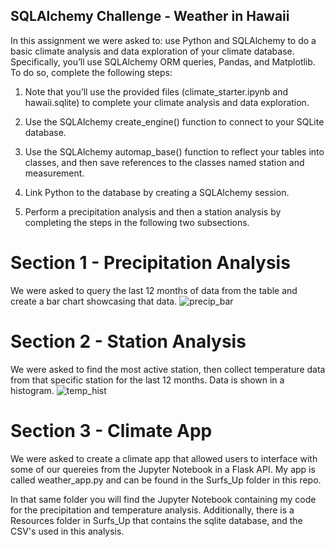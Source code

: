## SQLAlchemy Challenge - Weather in Hawaii

In this assignment we were asked to: use Python and SQLAlchemy to do a basic climate analysis and data exploration of your climate database. Specifically, you’ll use SQLAlchemy ORM queries, Pandas, and Matplotlib. To do so, complete the following steps:

1. Note that you’ll use the provided files (climate_starter.ipynb and hawaii.sqlite) to complete your climate analysis and data exploration.

2. Use the SQLAlchemy create_engine() function to connect to your SQLite database.

3. Use the SQLAlchemy automap_base() function to reflect your tables into classes, and then save references to the classes named station and measurement.

4. Link Python to the database by creating a SQLAlchemy session.

5. Perform a precipitation analysis and then a station analysis by completing the steps in the following two subsections.

# Section 1 - Precipitation Analysis
We were asked to query the last 12 months of data from the table and create a bar chart showcasing that data. 
![precip_bar](https://user-images.githubusercontent.com/124079708/235550355-77a61428-b9b2-4edb-9580-1c68addccb4e.png)

# Section 2 - Station Analysis
We were asked to find the most active station, then collect temperature data from that specific station for the last 12 months. Data is shown in a histogram. 
![temp_hist](https://user-images.githubusercontent.com/124079708/235550359-41fd8421-3b85-4b99-9cd6-db4c2e255b79.png)


# Section 3 - Climate App
We were asked to create a climate app that allowed users to interface with some of our quereies from the Jupyter Notebook in a Flask API. 
My app is called weather_app.py and can be found in the Surfs_Up folder in this repo. 

In that same folder you will find the Jupyter Notebook containing my code for the precipitation and temperature analysis. Additionally, there is a Resources folder in Surfs_Up that contains the sqlite database, and the CSV's used in this analysis. 
